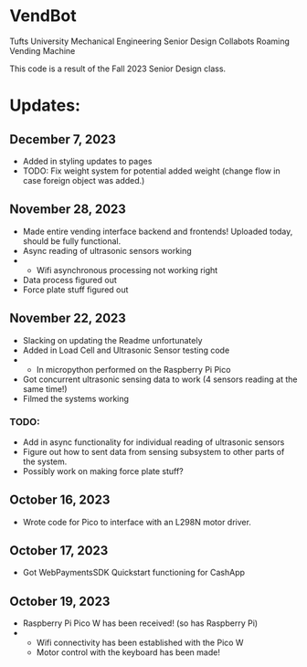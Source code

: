 # VendBot
Tufts University Mechanical Engineering Senior Design Collabots Roaming Vending Machine

This code is a result of the Fall 2023 Senior Design class. 

# Updates:
## December 7, 2023
- Added in styling updates to pages
- TODO: Fix weight system for potential added weight (change flow in case foreign object was added.)

## November 28, 2023
- Made entire vending interface backend and frontends! Uploaded today, should be fully functional.
- Async reading of ultrasonic sensors working
- - Wifi asynchronous processing not working right
- Data process figured out
- Force plate stuff figured out

## November 22, 2023
- Slacking on updating the Readme unfortunately
- Added in Load Cell and Ultrasonic Sensor testing code
- - In micropython performed on the Raspberry Pi Pico
- Got concurrent ultrasonic sensing data to work (4 sensors reading at the same time!)
- Filmed the systems working
### TODO:
- Add in async functionality for individual reading of ultrasonic sensors
- Figure out how to sent data from sensing subsystem to other parts of the system.
- Possibly work on making force plate stuff?

## October 16, 2023
- Wrote code for Pico to interface with an L298N motor driver.
## October 17, 2023
- Got WebPaymentsSDK Quickstart functioning for CashApp
## October 19, 2023
- Raspberry Pi Pico W has been received! (so has Raspberry Pi)
- - Wifi connectivity has been established with the Pico W
  - Motor control with the keyboard has been made!
